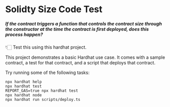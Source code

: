 # Solidty Size Code Test 

##### If the contract triggers a function that controls the contract size through the constructor at the time the contract is first deployed, does this process happen?


👇🏻 Test this using this hardhat project.

This project demonstrates a basic Hardhat use case. It comes with a sample contract, a test for that contract, and a script that deploys that contract.

Try running some of the following tasks:

```shell
npx hardhat help
npx hardhat test
REPORT_GAS=true npx hardhat test
npx hardhat node
npx hardhat run scripts/deploy.ts
```
